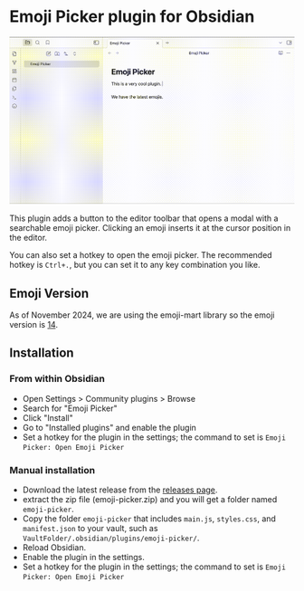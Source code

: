 # Emoji Picker plugin for Obsidian

![Selecting Emoji by Emoji Picker](docs/output.gif)


This plugin adds a button to the editor toolbar that opens a modal with a searchable emoji picker. Clicking an emoji inserts it at the cursor position in the editor.

You can also set a hotkey to open the emoji picker. 
The recommended hotkey is `Ctrl+.`, but you can set it to any key combination you like.

## Emoji Version

As of November 2024, we are using the emoji-mart library so the emoji version is [14](https://emojipedia.org/emoji-14.0/).

## Installation

### From within Obsidian

- Open Settings > Community plugins > Browse
- Search for "Emoji Picker"
- Click "Install"
- Go to "Installed plugins" and enable the plugin
- Set a hotkey for the plugin in the settings; the command to set is `Emoji Picker: Open Emoji Picker`

### Manual installation

- Download the latest release from the [releases page](https://github.com/alifa98/obsidian-emoji-picker/releases).
- extract the zip file (emoji-picker.zip) and you will get a folder named `emoji-picker`.
- Copy the folder `emoji-picker` that includes `main.js`, `styles.css`, and `manifest.json` to your vault, such as `VaultFolder/.obsidian/plugins/emoji-picker/`.
- Reload Obsidian.
- Enable the plugin in the settings.
- Set a hotkey for the plugin in the settings; the command to set is `Emoji Picker: Open Emoji Picker`
